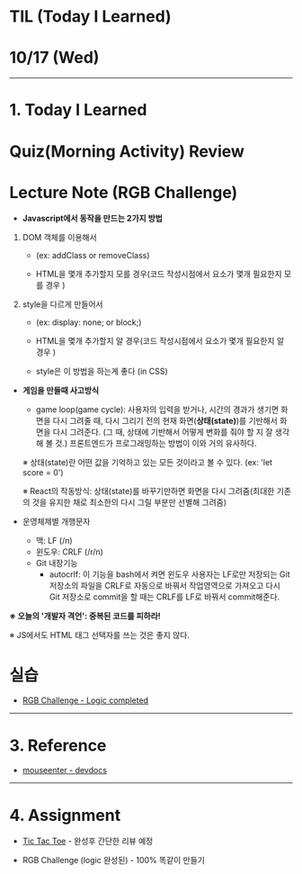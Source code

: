 # TIL (Today I Learned)

# 10/17 (Wed) 



---

# 1. Today I Learned

# Quiz(Morning Activity) Review

# Lecture Note (RGB Challenge)

- **Javascript에서 동작을 만드는 2가지 방법**

1. DOM 객체를 이용해서

   - (ex: addClass or removeClass)

   - HTML을 몇개 추가할지 모를 경우(코드 작성시점에서 요소가 몇개 필요한지 모를 경우 )

2. style을 다르게 만들어서 

   - (ex: display: none; or block;)

   - HTML을 몇개 추가할지 알 경우(코드 작성시점에서 요소가 몇개 필요한지 알 경우 )
   - style은 이 방법을 하는게 좋다 (in CSS)



- **게임을 만들때 사고방식**

  - game loop(game cycle): 사용자의 입력을 받거나, 시간의 경과가 생기면 화면을 다시 그려줄 때, 다시 그리기 전의 현재 화면(**상태(state)**)를 기반해서 화면을 다시 그려준다. (그 때, 상태에 기반해서 어떻게 변화를 줘야 할 지 잘 생각해 볼 것.) 프론트엔드가 프로그래밍하는 방법이 이와 거의 유사하다. 



  ※ 상태(state)란 어떤 값을 기억하고 있는 모든 것이라고 볼 수 있다. (ex: 'let score = 0')

  ※ React의 작동방식: 상태(state)를 바꾸기만하면 화면을 다시 그려줌(최대한 기존의 것을 유지한 채로 최소한의 다시 그릴 부분만 선별해 그려줌) 



- 운영체제별 개행문자
  - 맥: LF (/n)
  - 윈도우: CRLF (/r/n)
  - Git 내장기능
    - autocrlf: 이 기능을 bash에서 켜면 윈도우 사용자는 LF로만 저장되는 Git 저장소의 파일을 CRLF로 자동으로 바꿔서 작업영역으로 가져오고 다시 Git 저장소로 commit을 할 때는 CRLF를 LF로 바꿔서 commit해준다. 



**※ 오늘의 '개발자 격언': 중복된 코드를 피하라!**

※ JS에서도 HTML 태그 선택자를 쓰는 것은 좋지 않다. 



# 실습

- [RGB Challenge - Logic completed](https://codepen.io/yoonjp/pen/EdQVdR)

---

# 3. Reference

- [mouseenter - devdocs](http://devdocs.io/dom_events/mouseenter)



---

# 4. Assignment

- [Tic Tac Toe](https://www.google.co.kr/search?q=tictactoe&oq=tictactoe&aqs=chrome..69i57j0l5.2269j0j1&sourceid=chrome&ie=UTF-8) - 완성후 간단한 리뷰 예정

- RGB Challenge (logic 완성된) - 100% 똑같이 만들기 


















